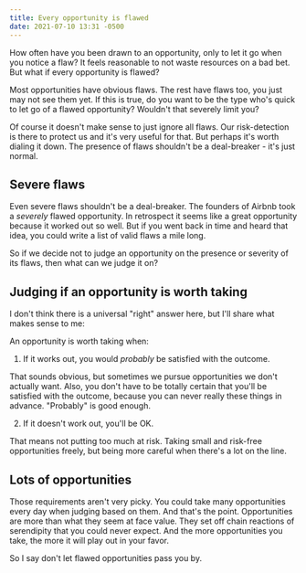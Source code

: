 ```yaml
---
title: Every opportunity is flawed
date: 2021-07-10 13:31 -0500
---
```


How often have you been drawn to an opportunity, only to let it go when you notice a flaw? It feels reasonable to not waste resources on a bad bet. But what if every opportunity is flawed?

Most opportunities have obvious flaws. The rest have flaws too, you just may not see them yet. If this is true, do you want to be the type who's quick to let go of a flawed opportunity? Wouldn't that severely limit you? 

Of course it doesn't make sense to just ignore all flaws. Our risk-detection is there to protect us and it's very useful for that. But perhaps it's worth dialing it down. The presence of flaws shouldn't be a deal-breaker - it's just normal.

## Severe flaws

Even severe flaws shouldn't be a deal-breaker. The founders of Airbnb took a *severely* flawed opportunity. In retrospect it seems like a great opportunity because it worked out so well. But if you went back in time and heard that idea, you could write a list of valid flaws a mile long.

So if we decide not to judge an opportunity on the presence or severity of its flaws, then what can we judge it on?

## Judging if an opportunity is worth taking

I don't think there is a universal "right" answer here, but I'll share what makes sense to me: 

An opportunity is worth taking when:

1. If it works out, you would *probably* be satisfied with the outcome.

That sounds obvious, but sometimes we pursue opportunities we don't actually want. Also, you don't have to be totally certain that you'll be satisfied with the outcome, because you can never really these things in advance. "Probably" is good enough.

2. If it doesn't work out, you'll be OK.

That means not putting too much at risk. Taking small and risk-free opportunities freely, but being more careful when there's a lot on the line.

## Lots of opportunities

Those requirements aren't very picky. You could take many opportunities every day when judging based on them. And that's the point. Opportunities are more than what they seem at face value. They set off chain reactions of serendipity that you could never expect. And the more opportunities you take, the more it will play out in your favor. 

So I say don't let flawed opportunities pass you by.
